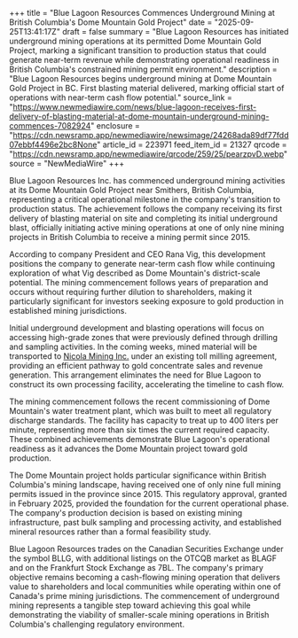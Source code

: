 +++
title = "Blue Lagoon Resources Commences Underground Mining at British Columbia's Dome Mountain Gold Project"
date = "2025-09-25T13:41:17Z"
draft = false
summary = "Blue Lagoon Resources has initiated underground mining operations at its permitted Dome Mountain Gold Project, marking a significant transition to production status that could generate near-term revenue while demonstrating operational readiness in British Columbia's constrained mining permit environment."
description = "Blue Lagoon Resources begins underground mining at Dome Mountain Gold Project in BC. First blasting material delivered, marking official start of operations with near-term cash flow potential."
source_link = "https://www.newmediawire.com/news/blue-lagoon-receives-first-delivery-of-blasting-material-at-dome-mountain-underground-mining-commences-7082924"
enclosure = "https://cdn.newsramp.app/newmediawire/newsimage/24268ada89df77fdd07ebbf4496e2bc8None"
article_id = 223971
feed_item_id = 21327
qrcode = "https://cdn.newsramp.app/newmediawire/qrcode/259/25/pearzpvD.webp"
source = "NewMediaWire"
+++

<p>Blue Lagoon Resources Inc. has commenced underground mining activities at its Dome Mountain Gold Project near Smithers, British Columbia, representing a critical operational milestone in the company's transition to production status. The achievement follows the company receiving its first delivery of blasting material on site and completing its initial underground blast, officially initiating active mining operations at one of only nine mining projects in British Columbia to receive a mining permit since 2015.</p><p>According to company President and CEO Rana Vig, this development positions the company to generate near-term cash flow while continuing exploration of what Vig described as Dome Mountain's district-scale potential. The mining commencement follows years of preparation and occurs without requiring further dilution to shareholders, making it particularly significant for investors seeking exposure to gold production in established mining jurisdictions.</p><p>Initial underground development and blasting operations will focus on accessing high-grade zones that were previously defined through drilling and sampling activities. In the coming weeks, mined material will be transported to <a href="https://nicolamining.com" rel="nofollow" target="_blank">Nicola Mining Inc.</a> under an existing toll milling agreement, providing an efficient pathway to gold concentrate sales and revenue generation. This arrangement eliminates the need for Blue Lagoon to construct its own processing facility, accelerating the timeline to cash flow.</p><p>The mining commencement follows the recent commissioning of Dome Mountain's water treatment plant, which was built to meet all regulatory discharge standards. The facility has capacity to treat up to 400 liters per minute, representing more than six times the current required capacity. These combined achievements demonstrate Blue Lagoon's operational readiness as it advances the Dome Mountain project toward gold production.</p><p>The Dome Mountain project holds particular significance within British Columbia's mining landscape, having received one of only nine full mining permits issued in the province since 2015. This regulatory approval, granted in February 2025, provided the foundation for the current operational phase. The company's production decision is based on existing mining infrastructure, past bulk sampling and processing activity, and established mineral resources rather than a formal feasibility study.</p><p>Blue Lagoon Resources trades on the Canadian Securities Exchange under the symbol BLLG, with additional listings on the OTCQB market as BLAGF and on the Frankfurt Stock Exchange as 7BL. The company's primary objective remains becoming a cash-flowing mining operation that delivers value to shareholders and local communities while operating within one of Canada's prime mining jurisdictions. The commencement of underground mining represents a tangible step toward achieving this goal while demonstrating the viability of smaller-scale mining operations in British Columbia's challenging regulatory environment.</p>